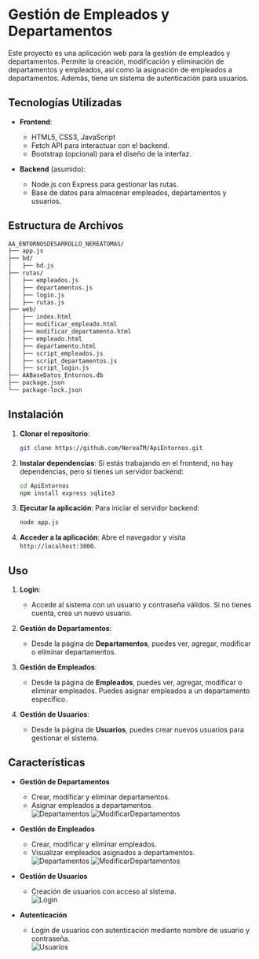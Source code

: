 # Gestión de Empleados y Departamentos

Este proyecto es una aplicación web para la gestión de empleados y departamentos. Permite la creación, modificación y eliminación de departamentos y empleados, así como la asignación de empleados a departamentos. Además, tiene un sistema de autenticación para usuarios.

## Tecnologías Utilizadas

- **Frontend**:
  - HTML5, CSS3, JavaScript
  - Fetch API para interactuar con el backend.
  - Bootstrap (opcional) para el diseño de la interfaz.

- **Backend** (asumido):
  - Node.js con Express para gestionar las rutas.
  - Base de datos para almacenar empleados, departamentos y usuarios.

## Estructura de Archivos

```bash
AA_ENTORNOSDESARROLLO_NEREATOMAS/
├── app.js
├── bd/
│   ├── bd.js
├── rutas/
│   ├── empleados.js
│   ├── departamentos.js
│   ├── login.js
│   ├── rutas.js
├── web/
│   ├── index.html
│   ├── modificar_empleado.html
│   ├── modificar_departamento.html
│   ├── empleado.html
│   ├── departamento.html
│   ├── script_empleados.js
│   ├── script_departamentos.js
│   ├── script_login.js
├── AABaseDatos_Entornos.db
├── package.json
└── package-lock.json
```


## Instalación

1. **Clonar el repositorio**:
    ```bash
    git clone https://github.com/NereaTM/ApiEntornos.git
    ```

2. **Instalar dependencias**:
    Si estás trabajando en el frontend, no hay dependencias, pero si tienes un servidor backend:
    ```bash
    cd ApiEntornos
    npm install express sqlite3
    ```

3. **Ejecutar la aplicación**:
    Para iniciar el servidor backend:
    ```bash
    node app.js
    ```

4. **Acceder a la aplicación**:
    Abre el navegador y visita `http://localhost:3000`.

## Uso

1. **Login**:
   - Accede al sistema con un usuario y contraseña válidos. Si no tienes cuenta, crea un nuevo usuario.

2. **Gestión de Departamentos**:
   - Desde la página de **Departamentos**, puedes ver, agregar, modificar o eliminar departamentos.

3. **Gestión de Empleados**:
   - Desde la página de **Empleados**, puedes ver, agregar, modificar o eliminar empleados. Puedes asignar empleados a un departamento específico.

4. **Gestión de Usuarios**:
   - Desde la página de **Usuarios**, puedes crear nuevos usuarios para gestionar el sistema.

## Características

- **Gestión de Departamentos**
  - Crear, modificar y eliminar departamentos.
  - Asignar empleados a departamentos.  
    ![Departamentos](/imagenes%20web/departamentos.png)
    ![ModificarDepartamentos](/imagenes%20web/modificar%20departementos.png)
    
- **Gestión de Empleados**
  - Crear, modificar y eliminar empleados.
  - Visualizar empleados asignados a departamentos.  
    ![Departamentos](/imagenes%20web/empleados.png)
    ![ModificarDepartamentos](/imagenes%20web/modificar%20empleados.png)

- **Gestión de Usuarios**
  - Creación de usuarios con acceso al sistema.  
    ![Login](/imagenes%20web/usuarios.png)

- **Autenticación**
  - Login de usuarios con autenticación mediante nombre de usuario y contraseña.  
    ![Usuarios](/imagenes%20web/login.png)